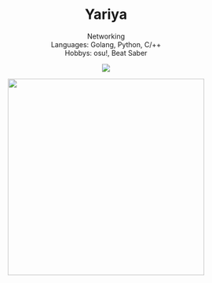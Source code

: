<h1 align="center">Yariya</h1>
<p align="center">Networking<br>Languages: Golang, Python, C/++<br>Hobbys: osu!, Beat Saber</p>
<p align="center">
    <img src="https://github-readme-stats.vercel.app/api/?username=Yariya&title_color=4F8CC9&text_color=9f9f9f&show_icons=true&bg_color=00000000&hide_border=true&icon_color=4F8CC9&hide_title=true&count_private=true" /></p>
<p align="center"><img src="https://www.abuseipdb.com/contributor/55003.svg" width="400" height="400"></a>
